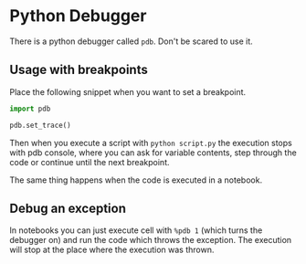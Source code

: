 # Python Debugger

There is a python debugger called `pdb`. Don't be scared to use it.

## Usage with breakpoints

Place the following snippet when you want to set a breakpoint.

```python
import pdb

pdb.set_trace() 
```

Then when you execute a script with `python script.py` the execution stops with
pdb console, where you can ask for variable contents, step through the code or
continue until the next breakpoint.

The same thing happens when the code is executed in a notebook.

## Debug an exception

In notebooks you can just execute cell with `%pdb 1` (which turns the
debugger on) and run the code which throws the exception. The execution will
stop at the place where the execution was thrown.
